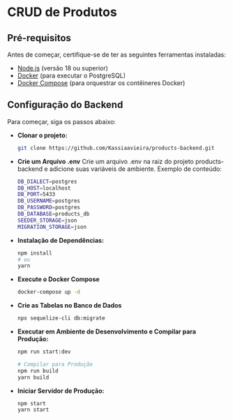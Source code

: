 # CRUD de Produtos

## Pré-requisitos

Antes de começar, certifique-se de ter as seguintes ferramentas instaladas:

- [Node.js](https://nodejs.org/) (versão 18 ou superior)
- [Docker](https://www.docker.com/products/docker-desktop) (para executar o PostgreSQL)
- [Docker Compose](https://docs.docker.com/compose/install/) (para orquestrar os contêineres Docker)

## Configuração do Backend

Para começar, siga os passos abaixo:

- **Clonar o projeto:**
  ```bash
  git clone https://github.com/Kassiaavieira/products-backend.git

- **Crie um Arquivo .env**
  Crie um arquivo .env na raiz do projeto products-backend e adicione suas variáveis de ambiente. Exemplo de conteúdo:
  ```bash
  DB_DIALECT=postgres
  DB_HOST=localhost
  DB_PORT=5433
  DB_USERNAME=postgres
  DB_PASSWORD=postgres
  DB_DATABASE=products_db
  SEEDER_STORAGE=json
  MIGRATION_STORAGE=json

- **Instalação de Dependências:**
  ```bash
  npm install
  # ou
  yarn
- **Execute o Docker Compose**
    ```bash
    docker-compose up -d
- **Crie as Tabelas no Banco de Dados**
    ```bash
    npx sequelize-cli db:migrate
- **Executar em Ambiente de Desenvolvimento e Compilar para Produção:**
    ```bash
    npm run start:dev

    # Compilar para Produção
    npm run build
    yarn build
- **Iniciar Servidor de Produção:**
    ```bash
    npm start
    yarn start